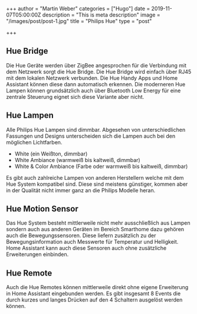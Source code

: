 +++
author = "Martin Weber"
categories = ["Hugo"]
date = 2019-11-07T05:00:00Z
description = "This is meta description"
image = "/images/post/post-1.jpg"
title = "Philips Hue"
type = "post"

+++
## Hue Bridge

Die Hue Geräte werden über ZigBee angesprochen für die Verbindung mit dem Netzwerk sorgt die Hue Bridge. Die Hue Bridge wird einfach über RJ45 mit dem lokalen Netzwerk verbunden. Die Hue Handy Apps und Home Assistant können diese dann automatisch erkennen. Die moderneren Hue Lampen können grundsätzlich auch über Bluetooth Low Energy für eine zentrale Steuerung eignet sich diese Variante aber nicht.

## Hue Lampen

Alle Philips Hue Lampen sind dimmbar. Abgesehen von unterschiedlichen Fassungen und Designs unterscheiden sich die Lampen auch bei den möglichen Lichtfarben.

* White (ein Weißton, dimmbar)
* White Ambiance (warmweiß bis kaltweiß, dimmbar)
* White & Color Ambiance (Farbe oder warmweiß bis kaltweiß, dimmbar)

Es gibt auch zahlreiche Lampen von anderen Herstellern welche mit dem Hue System kompatibel sind. Diese sind meistens günstiger, kommen aber in der Qualität nicht immer ganz an die Philips Modelle heran.

## Hue Motion Sensor

Das Hue System besteht mittlerweile nicht mehr ausschließlich aus Lampen sondern auch aus anderen Geräten im Bereich Smarthome dazu gehören auch die Bewegungssensoren. Diese liefern zusätzlich zu der Bewegungsinformation auch Messwerte für Temperatur und Helligkeit. Home Assistant kann auch diese Sensoren auch ohne zusätzliche Erweiterungen einbinden.

## Hue Remote

Auch die Hue Remotes können mittlerweile direkt ohne eigene Erweiterung in Home Assistant eingebunden werden. Es gibt insgesamt 8 Events die durch kurzes und langes Drücken auf den 4 Schaltern ausgelöst werden können.